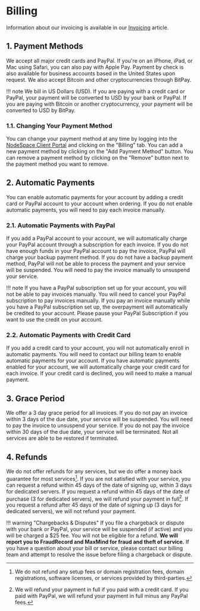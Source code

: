 # Billing

Information about our invoicing is available in our [Invoicing](invoicing.md) article.

## 1. Payment Methods

We accept all major credit cards and PayPal. If you're on an iPhone, iPad, or Mac using Safari, you can also pay with Apple Pay. Payment by check is also available for business accounts based in the United States upon request. We also accept Bitcoin and other cryptocurrencies through BitPay.

!!! note
    We bill in US Dollars (USD). If you are paying with a credit card or PayPal, your payment will be converted to USD by your bank or PayPal. If you are paying with Bitcoin or another cryptocurrency, your payment will be converted to USD by BitPay.

### 1.1. Changing Your Payment Method

You can change your payment method at any time by logging into the [NodeSpace Client Portal](https://my.nodespace.com) and clicking on the "Billing" tab. You can add a new payment method by clicking on the "Add Payment Method" button. You can remove a payment method by clicking on the "Remove" button next to the payment method you want to remove.

## 2. Automatic Payments

You can enable automatic payments for your account by adding a credit card or PayPal account to your account when ordering. If you do not enable automatic payments, you will need to pay each invoice manually.

### 2.1. Automatic Payments with PayPal

If you add a PayPal account to your account, we will automatically charge your PayPal account through a subscription for each invoice. If you do not have enough funds in your PayPal account to pay the invoice, PayPal will charge your backup payment method. If you do not have a backup payment method, PayPal will not be able to process the payment and your service will be suspended. You will need to pay the invoice manually to unsuspend your service.

!!! note
    If you have a PayPal subscription set up for your account, you will not be able to pay invoices manually. You will need to cancel your PayPal subscription to pay invoices manually. If you pay an invoice manually while you have a PayPal subscription set up, the overpayment will automatically be credited to your account. Please pause your PayPal Subscription if you want to use the credit on your account.

### 2.2. Automatic Payments with Credit Card

If you add a credit card to your account, you will not automatically enroll in automatic payments. You will need to contact our billing team to enable automatic payments for your account. If you have automatic payments enabled for your account, we will automatically charge your credit card for each invoice. If your credit card is declined, you will need to make a manual payment.

## 3. Grace Period

We offer a 3 day grace period for all invoices. If you do not pay an invoice within 3 days of the due date, your service will be suspended. You will need to pay the invoice to unsuspend your service. If you do not pay the invoice within 30 days of the due date, your service will be terminated. Not all services are able to be restored if terminated.

## 4. Refunds

We do not offer refunds for any services, but we do offer a money back guarantee for most services[^1]. If you are not satisfied with your service, you can request a refund within 45 days of the date of signing up, within 3 days for dedicated servers. If you request a refund within 45 days of the date of purchase (3 for dedicated servers), we will refund your payment in full[^2]. If you request a refund after 45 days of the date of signing up (3 days for dedicated servers), we will not refund your payment.

[^1]: We do not refund any setup fees or domain registration fees, domain registrations, software licenses, or services provided by third-parties.

[^2]: We will refund your payment in full if you paid with a credit card. If you paid with PayPal, we will refund your payment in full minus any PayPal fees.

!!! warning "Chargebacks & Disputes"
    If you file a chargeback or dispute with your bank or PayPal, your service will be suspended (if active) and you will be charged a $25 fee. You will not be eligible for a refund. **We will report you to FraudRecord and MaxMind for fraud and theft of service.** If you have a question about your bill or service, please contact our billing team and attempt to resolve the issue before filing a chargeback or dispute.

